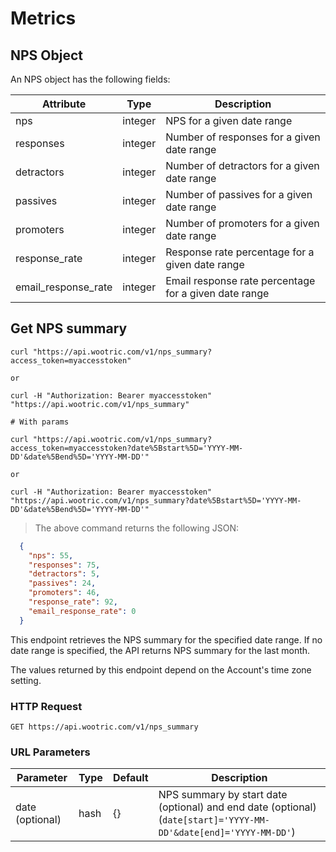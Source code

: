 # Metrics

## NPS Object

An NPS object has the following fields:

Attribute | Type | Description
--------- | ------- | -----------
nps | integer | NPS for a given date range
responses | integer | Number of responses for a given date range
detractors | integer | Number of detractors for a given date range
passives | integer | Number of passives for a given date range
promoters | integer | Number of promoters for a given date range
response_rate | integer | Response rate percentage for a given date range
email_response_rate | integer | Email response rate percentage for a given date range

## Get NPS summary

```shell
curl "https://api.wootric.com/v1/nps_summary?access_token=myaccesstoken"

or

curl -H "Authorization: Bearer myaccesstoken" "https://api.wootric.com/v1/nps_summary"

# With params

curl "https://api.wootric.com/v1/nps_summary?access_token=myaccesstoken?date%5Bstart%5D='YYYY-MM-DD'&date%5Bend%5D='YYYY-MM-DD'"

or

curl -H "Authorization: Bearer myaccesstoken" "https://api.wootric.com/v1/nps_summary?date%5Bstart%5D='YYYY-MM-DD'&date%5Bend%5D='YYYY-MM-DD'"
```

> The above command returns the following JSON:

```json
  {
    "nps": 55,
    "responses": 75,
    "detractors": 5,
    "passives": 24,
    "promoters": 46,
    "response_rate": 92,
    "email_response_rate": 0
  }
```

This endpoint retrieves the NPS summary for the specified 
date range. If no date range is specified, the API returns NPS summary for
the last month.

<aside class="notice">
The values returned by this endpoint depend on the Account's time zone setting.
</aside>

### HTTP Request

`GET https://api.wootric.com/v1/nps_summary`

### URL Parameters

Parameter | Type | Default | Description
--------- | ------- | ------- | -----
date (optional)| hash | {} | NPS summary by start date (optional) and end date (optional) (`date[start]='YYYY-MM-DD'&date[end]='YYYY-MM-DD'`)

